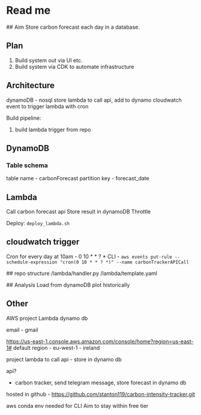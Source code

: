# Read me

## Aim
Store carbon forecast each day in a database.

## Plan
1. Build system out via UI etc.
2. Build system via CDK to automate infrastructure

## Architecture
dynamoDB - nosql store
lambda to call api, add to dynamo
cloudwatch event to trigger lambda with cron

Build pipeline:
1. build lambda trigger from repo

## DynamoDB

### Table schema
table name - carbonForecast
partition key - forecast_date

## Lambda
Call carbon forecast api
Store result in dynamoDB
Throttle

Deploy: `deploy_lambda.sh`

## cloudwatch trigger
Cron for every day at 10am - 0 10 * * ? *
CLI - `aws events put-rule --schedule-expression "cron(0 10 * * ? *)" --name carbonTrackerAPICall`

## repo structure
/lambda/handler.py
/lambda/template.yaml

## Analysis
Load from dynamoDB plot historically

## Other
AWS project
Lambda
dynamo db

email - gmail

https://us-east-1.console.aws.amazon.com/console/home?region=us-east-1#
default region - eu-west-1 - ireland

project
lambda to call api - store in dynamo db

api?
*   carbon tracker, send telegram message, store forecast in dynamo db

hosted in github - https://github.com/stanton119/carbon-intensity-tracker.git

aws conda env needed for CLI
Aim to stay within free tier